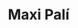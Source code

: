 ---
title: "Maxi Palí"
url: /alajuela/maxi-pali-avenida-5-juan-santamaria/
shop: grandes almacenes
---